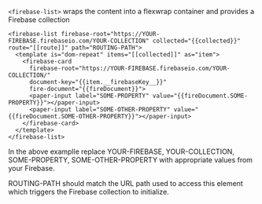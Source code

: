 `<firebase-list>` wraps the content into a flexwrap container and provides a Firebase collection

    <firebase-list firebase-root="https://YOUR-FIREBASE.firebaseio.com/YOUR-COLLECTION" collected="{{collected}}" route="[[route]]" path="ROUTING-PATH">
      <template is="dom-repeat" items="[[collected]]" as="item">
        <firebase-card
          firebase-root="https://YOUR-FIREBASE.firebaseio.com/YOUR-COLLECTION/"
          document-key="{{item.__firebaseKey__}}"
          fire-document="{{fireDocument}}">
          <paper-input label="SOME-PROPERTY" value="{{fireDocument.SOME-PROPERTY}}"></paper-input>
          <paper-input label="SOME-OTHER-PROPERTY" value="{{fireDocument.SOME-OTHER-PROPERTY}}"></paper-input>
        </firebase-card>
      </template>
    </firebase-list>

In the above examplle replace YOUR-FIREBASE, YOUR-COLLECTION, SOME-PROPERTY, SOME-OTHER-PROPERTY with appropriate values from your Firebase.

ROUTING-PATH should match the URL path used to access this element which triggers the Firebase collection to initialize.
